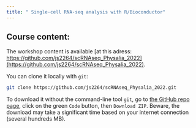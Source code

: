 ```yaml
---
title: " Single-cell RNA-seq analysis with R/Bioconductor"
---
```


## Course content: 

The workshop content is available [at this adress: https://github.com/js2264/scRNAseq_Physalia_2022](https://github.com/js2264/scRNAseq_Physalia_2022). 

You can clone it locally with `git`: 

```sh
git clone https://github.com/js2264/scRNAseq_Physalia_2022.git
```

To download it without the command-line tool `git`, go to 
[the GitHub repo page](https://github.com/js2264/scRNAseq_Physalia_2022), click on the 
green `Code` button, then `Download ZIP`. Beware, the download may take a significant 
time based on your internet connection (several hundreds MB). 

